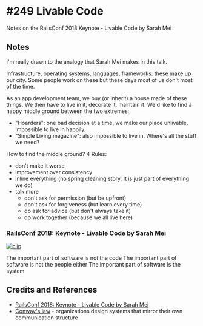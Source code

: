 # #249 Livable Code

Notes on the RailsConf 2018 Keynote - Livable Code by Sarah Mei

## Notes

I'm really drawn to the analogy that Sarah Mei makes in this talk.

Infrastructure, operating systems, languages, frameworks: these make up our city.
Some people work on these but these days most of us don't most of the time.

As an app development team, we buy (or inherit) a house made of these things. We then have to live in it, decorate it, maintain it.
We'd like to find a happy middle ground between the two extremes:

* "Hoarders": one bad decision at a time, we make our place unlivable. Impossible to live in happily.
* "Simple Living magazine": also impossible to live in. Where's all the stuff we need?

How to find the middle ground? 4 Rules:

* don't make it worse
* improvement over consistency
* inline everything (no spring cleaning story. It is just part of everything we do)
* talk more
    * don't ask for permission (but be upfront)
    * don't ask for forgiveness (but learn every time)
    * do ask for advice (but don't always take it)
    * do work together (because we all live here)

### RailsConf 2018: Keynote - Livable Code by Sarah Mei

[![clip](https://img.youtube.com/vi/lI77oMKr5EY/0.jpg)](https://www.youtube.com/watch?v=lI77oMKr5EY)

The important part of software is not the code
The important part of software is not the people either
The important part of software is the system

## Credits and References

* [RailsConf 2018: Keynote - Livable Code by Sarah Mei](https://www.youtube.com/watch?v=lI77oMKr5EY)
* [Conway's law](https://en.wikipedia.org/wiki/Conway%27s_law) - organizations design systems that mirror their own communication structure
